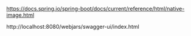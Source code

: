 https://docs.spring.io/spring-boot/docs/current/reference/html/native-image.html


http://localhost:8080/webjars/swagger-ui/index.html
